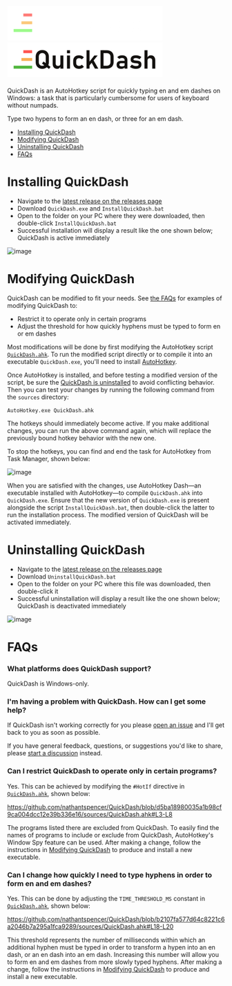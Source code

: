![QuickDash Logo](images/png/QuickDashLogoTextDark.png#gh-dark-mode-only)
![QuickDash Logo](images/png/QuickDashLogoTextLight.png#gh-light-mode-only)
---
QuickDash is an AutoHotkey script for quickly typing en and em dashes on Windows: a task that is particularly cumbersome for users of keyboard without numpads.

Type two hypens to form an en dash, or three for an em dash.

- [Installing QuickDash](#installing-quickdash)
- [Modifying QuickDash](#modifying-quickdash)
- [Uninstalling QuickDash](#uninstalling-quickdash)
- [FAQs](#faqs)

# Installing QuickDash

 - Navigate to the [latest release on the releases page](https://github.com/nathantspencer/QuickDash/releases)
 - Download `QuickDash.exe` and `InstallQuickDash.bat`
 - Open to the folder on your PC where they were downloaded, then double-click `InstallQuickDash.bat`
 - Successful installation will display a result like the one shown below; QuickDash is active immediately

![image](https://github.com/user-attachments/assets/97e26b98-d9cb-4f56-bce4-a4389b101ba9)

# Modifying QuickDash

QuickDash can be modified to fit your needs. See [the FAQs](#faqs) for examples of modifying QuickDash to:

- Restrict it to operate only in certain programs
- Adjust the threshold for how quickly hyphens must be typed to form en or em dashes

Most modifications will be done by first modifying the AutoHotkey script [`QuickDash.ahk`](sources/QuickDash.ahk). To run the modified script directly or to compile it into an executable `QuickDash.exe`, you'll need to install [AutoHotkey](https://www.autohotkey.com/).

Once AutoHotkey is installed, and before testing a modified version of the script, be sure the [QuickDash is uninstalled](#uninstalling-quickdash) to avoid conflicting behavior. Then you can test your changes by running the following command from the `sources` directory:

```
AutoHotkey.exe QuickDash.ahk
```

The hotkeys should immediately become active. If you make additional changes, you can run the above command again, which will replace the previously bound hotkey behavior with the new one.

To stop the hotkeys, you can find and end the task for AutoHotkey from Task Manager, shown below:

![image](https://github.com/user-attachments/assets/b768a3d4-f673-44f3-bab6-1d2b2e8333e1)

When you are satisfied with the changes, use AutoHotkey Dash—an executable installed with AutoHotkey—to compile `QuickDash.ahk` into `QuickDash.exe`. Ensure that the new version of `QuickDash.exe` is present alongside the script `InstallQuickDash.bat`, then double-click the latter to run the installation process. The modified version of QuickDash will be activated immediately.


# Uninstalling QuickDash

 - Navigate to the [latest release on the releases page](https://github.com/nathantspencer/QuickDash/releases)
 - Download `UninstallQuickDash.bat`
 - Open to the folder on your PC where this file was downloaded, then double-click it
 - Successful uninstallation will display a result like the one shown below; QuickDash is deactivated immediately

![image](https://github.com/user-attachments/assets/90473179-88a5-4604-912c-a58f737d9dfc)

# FAQs

### What platforms does QuickDash support?

QuickDash is Windows-only.

### I'm having a problem with QuickDash. How can I get some help?

If QuickDash isn't working correctly for you please [open an issue](https://github.com/nathantspencer/QuickDash/issues) and I'll get back to you as soon as possible.

If you have general feedback, questions, or suggestions you'd like to share, please [start a discussion](https://github.com/nathantspencer/QuickDash/discussions) instead.

### Can I restrict QuickDash to operate only in certain programs?

Yes. This can be achieved by modifying the `#HotIf` directive in [`QuickDash.ahk`](sources/QuickDash.ahk), shown below:

https://github.com/nathantspencer/QuickDash/blob/d5ba18980035a1b98cf9ca004dcc12e39b336e16/sources/QuickDash.ahk#L3-L8

The programs listed there are excluded from QuickDash. To easily find the names of programs to include or exclude from QuickDash, AutoHotkey's Window Spy feature can be used. After making a change, follow the instructions in [Modifying QuickDash](#modifying-quickdash) to produce and install a new executable.

### Can I change how quickly I need to type hyphens in order to form en and em dashes?

Yes. This can be done by adjusting the `TIME_THRESHOLD_MS` constant in [`QuickDash.ahk`](sources/QuichDash.ahk), shown below:

https://github.com/nathantspencer/QuickDash/blob/b2107fa577d64c8221c6a2046b7a295a1fca9289/sources/QuickDash.ahk#L18-L20

This threshold represents the number of milliseconds within which an additional hyphen must be typed in order to transform a hypen into an en dash, or an en dash into an em dash. Increasing this number will allow you to form en and em dashes from more slowly typed hyphens. After making a change, follow the instructions in [Modifying QuickDash](#modifying-quickdash) to produce and install a new executable.
